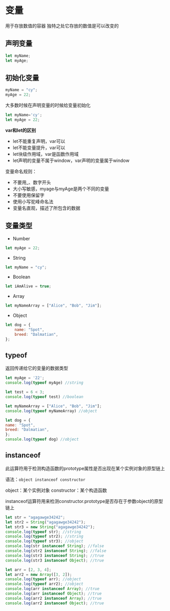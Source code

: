# 变量
用于存放数值的容器
独特之处它存放的数值是可以改变的


## 声明变量
```javascript
let myName;
let myAge;
```

## 初始化变量
```javascript
myName = "cy";
myAge = 22;
```

大多数时候在声明变量的时候给变量初始化
```javascript
let myName='cy';
let myAge = 22;
```

**var和let的区别**
- let不能重复声明，var可以
- let不能变量提升，var可以
- let块级作用域，var是函数作用域
- let声明的变量不属于window，var声明的变量属于window

变量命名规则：
- 不要用_、数字开头
- 大小写敏感，myage与myAge是两个不同的变量
- 不要使用保留字
- 使用小写驼峰命名法
- 变量名直观，描述了所包含的数据


## 变量类型
- Number
```javascript
let myAge = 22;
```
- String
```javascript
let myName = "cy";
```
- Boolean
```javascript
let iAmAlive = true;
```
- Array
```javascript
let myNameArray = ["Alice", "Bob", "Jim"];
```
- Object
```javascript
let dog = {
    name: "Spot",
    breed: "Dalmatian",
};
```

## typeof
返回传递给它的变量的数据类型

```javascript
let myAge = '22';
console.log(typeof myAge) //string

let test = 6 < 3;
console.log(typeof test) //boolean

let myNameArray = ["Alice", "Bob", "Jim"];
console.log(typeof myNameArray) //object

let dog = {
name: "Spot",
breed: "Dalmatian",
};
console.log(typeof dog) //object
```

## instanceof
此运算符用于检测构造函数的prototype属性是否出现在某个实例对象的原型链上

语法：`object instanceof constructor`

object：某个实例对象
constructor：某个构造函数

instanceof运算符用来检测constructor.prototype是否存在于参数object的原型链上

```javascript
let str = "agagawge34242";
let str2 = String("agagawge34242");
let str3 = new String("agagawge34242");
console.log(typeof str); //string
console.log(typeof str2); //string
console.log(typeof str3); //object
console.log(str instanceof String); //false
console.log(str2 instanceof String); //false
console.log(str3 instanceof String); //true
console.log(str3 instanceof Object); //true
```


```javascript
let arr = [2, 3, 4];
let arr2 = new Array([3, 2]);
console.log(typeof arr); //object
console.log(typeof arr2); //object
console.log(arr instanceof Array); //true
console.log(arr instanceof Object); //true
console.log(arr2 instanceof Array); //true
console.log(arr2 instanceof Object); //true
```


